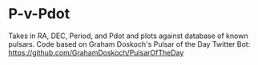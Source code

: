 # P-v-Pdot
Takes in RA, DEC, Period, and Pdot and plots against database of known pulsars.
Code based on Graham Doskoch's Pulsar of the Day Twitter Bot: https://github.com/GrahamDoskoch/PulsarOfTheDay
